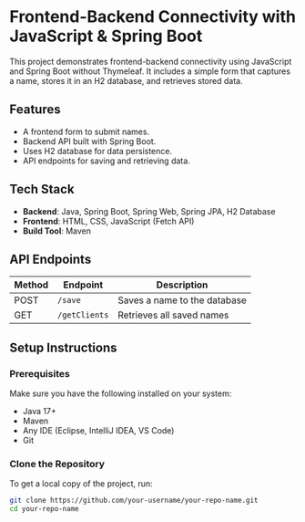 # Frontend-Backend Connectivity with JavaScript & Spring Boot

This project demonstrates frontend-backend connectivity using JavaScript and Spring Boot without Thymeleaf. It includes a simple form that captures a name, stores it in an H2 database, and retrieves stored data.

## Features
- A frontend form to submit names.
- Backend API built with Spring Boot.
- Uses H2 database for data persistence.
- API endpoints for saving and retrieving data.

## Tech Stack
- **Backend**: Java, Spring Boot, Spring Web, Spring JPA, H2 Database
- **Frontend**: HTML, CSS, JavaScript (Fetch API)
- **Build Tool**: Maven

## API Endpoints
| Method | Endpoint     | Description          |
|--------|------------|----------------------|
| POST   | `/save`    | Saves a name to the database |
| GET    | `/getClients` | Retrieves all saved names |

## Setup Instructions

### Prerequisites
Make sure you have the following installed on your system:
- Java 17+
- Maven
- Any IDE (Eclipse, IntelliJ IDEA, VS Code)
- Git

### Clone the Repository
To get a local copy of the project, run:
```sh
git clone https://github.com/your-username/your-repo-name.git
cd your-repo-name

